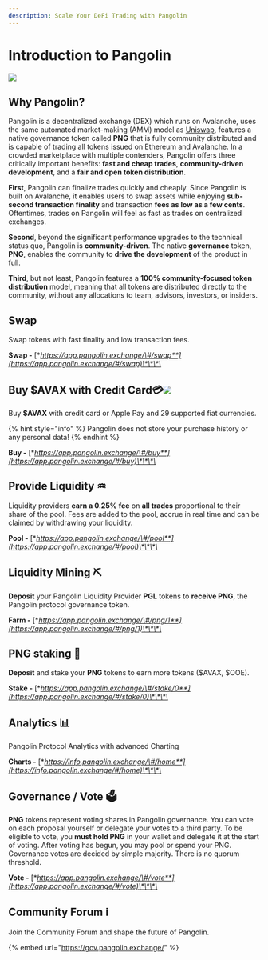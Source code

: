 ```yaml
---
description: Scale Your DeFi Trading with Pangolin
---
```


# Introduction to Pangolin

![](.gitbook/assets/logo.svg)

## Why Pangolin?

Pangolin is a decentralized exchange \(DEX\) which runs on Avalanche, uses the same automated market-making \(AMM\) model as [Uniswap](https://docs.uniswap.org/protocol/V2/concepts/protocol-overview/how-uniswap-works), features a native governance token called **PNG** that is fully community distributed and is capable of trading all tokens issued on Ethereum and Avalanche. In a crowded marketplace with multiple contenders, Pangolin offers three critically important benefits: **fast and cheap trades**, **community-driven development**, and a **fair and open token distribution**.

**First**, Pangolin can finalize trades quickly and cheaply. Since Pangolin is built on Avalanche, it enables users to swap assets while enjoying **sub-second transaction finality** and transaction **fees as low as a few cents**. Oftentimes, trades on Pangolin will feel as fast as trades on centralized exchanges. 

**Second**, beyond the significant performance upgrades to the technical status quo, Pangolin is **community-driven**. The native **governance** token, **PNG**, enables the community to **drive the development** of the product in full. 

**Third**, but not least, Pangolin features a **100% community-focused token distribution** model, meaning that all tokens are distributed directly to the community, without any allocations to team, advisors, investors, or insiders.

## **Swap**

Swap tokens with fast finality and low transaction fees.

**Swap -** [**https://app.pangolin.exchange/\#/swap**](https://app.pangolin.exchange/#/swap)\*\*\*\*

## Buy $AVAX with Credit Card💳![](.gitbook/assets/pay.png) 

Buy **$AVAX** with credit card or Apple Pay and 29 supported fiat currencies.

{% hint style="info" %}
Pangolin does not store your purchase history or any personal data!
{% endhint %}

**Buy -** [**https://app.pangolin.exchange/\#/buy**](https://app.pangolin.exchange/#/buy)\*\*\*\*

## Provide Liquidity ♒ 

Liquidity providers **earn a 0.25% fee** on **all trades** proportional to their share of the pool. Fees are added to the pool, accrue in real time and can be claimed by withdrawing your liquidity.

**Pool -** [**https://app.pangolin.exchange/\#/pool**](https://app.pangolin.exchange/#/pool)\*\*\*\*

## Liquidity Mining ⛏ 

**Deposit** your Pangolin Liquidity Provider **PGL** tokens to **receive PNG**, the Pangolin protocol governance token.

**Farm -** [**https://app.pangolin.exchange/\#/png/1**](https://app.pangolin.exchange/#/png/1)\*\*\*\*

## PNG staking 🥩 

**Deposit** and stake your **PNG** tokens to earn more tokens \($AVAX, $OOE\).

**Stake -** [**https://app.pangolin.exchange/\#/stake/0**](https://app.pangolin.exchange/#/stake/0)\*\*\*\*

## Analytics 📊 

Pangolin Protocol Analytics with advanced Charting

**Charts -** [**https://info.pangolin.exchange/\#/home**](https://info.pangolin.exchange/#/home)\*\*\*\*

## Governance / Vote 🗳 

**PNG** tokens represent voting shares in Pangolin governance. You can vote on each proposal yourself or delegate your votes to a third party. To be eligible to vote, you **must hold PNG** in your wallet and delegate it at the start of voting. After voting has begun, you may pool or spend your PNG. Governance votes are decided by simple majority. There is no quorum threshold.

**Vote -** [**https://app.pangolin.exchange/\#/vote**](https://app.pangolin.exchange/#/vote)\*\*\*\*

## Community Forum ℹ 

Join the Community Forum and shape the future of Pangolin.

{% embed url="https://gov.pangolin.exchange/" %}



